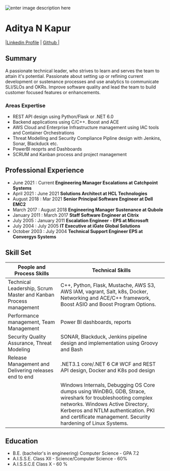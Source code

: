 ![enter image description here](https://media.licdn.com/dms/image/D5603AQFWrU-nGhx01g/profile-displayphoto-shrink_200_200/0/1673611166469?e=1687996800&v=beta&t=wVnvBaTHeQmg2MRQ_98MuIMuVMe-zDDUOC39FQ-EUj8)
# Aditya N Kapur

<span align="center">
|<a href="https://linkedin.com/in/adityankapur">Linkedin Profile</a> | <a href="https://github.com/adityaka"> Github </a>|
</span>

## Summary

A passionate technical leader, who strives to learn and serves the team to attain it's potential. Passionate about setting up or refining current development or sustenance processes and use analytics to communicate SLI/SLOs and OKRs. Improve software quality and lead the team to build customer focused features or enhancements. 

### Areas Expertise
 - REST API design using Python/Flask or .NET 6.0
 - Backend applications using C/C++. Boost and ACE
 - AWS Cloud and Enterprise Infrastructure management using IAC tools and Container Orchestrations
 - Threat Modelling and Security Compliance Pipline design with Jenkins, Sonar, Blackduck etc.
 - PowerBI reoprts and Dashboards
 - SCRUM and Kanban process and project management

## Professional Experience

- June 2021 : Current   **Engineering Manager Escalations at Catchpoint Systems**
- April 2021 : June 2021 **Solutions Architect at HCL Technologies**
- August 2018 : Mar 2021 **Senior Principal Software Engineer at  Dell EMC2**
- March 2017 : August 2018 **Engineering Manager Sustenance at Qubole**
- January 2011 : March 2017 **Staff Software Engineer at Citrix**
- July 2005 : January 2011 **Escalation Engineer - EPS at Microsoft**
- July 2004 : July 2005 **IT Executive at iGate Global Solutions**
- October 2003 : July 2004 **Technical Support Engineer EPS at Convergys Systems**

## Skill Set
|People and Process Skills |Technical Skills |
|-|- |
|Technical Leadership, Scrum Master and Kanban Process management |C++, Python, Flask, Mustache, AWS S3, AWS IAM, vagrant, Salt, k8s, Docker, Networking and ACE/C++ framework, Boost ASIO and Boost Program Options. |
|Performance management, Team Management|Power BI dashboards, reports|
|Security Quality Assurance, Threat Modeling| SONAR, Blackduck, Jenkins pipeline design and implementation using Groovy and Bash|
|Release Management and Delivering releases end to end | .NET3.1 core/.NET 6 C# WCF and REST API design, Docker and K8s pod design|
| | Windows Internals, Debugging OS Core dumps using WinDBG, GDB, Strace, wireshark for troubleshooting complex networks. Windows Active Directory, Kerberos and NTLM authentication. PKI and certificate management. Security hardening of Linux Systems.  

## Education
- B.E. (bachelor's in engineering) Computer Science - GPA 7.2
- A.I.S.S.E. Class XII - Science/Computer Science - 60%
- A.I.S.S.C.E Class X - 60 %
